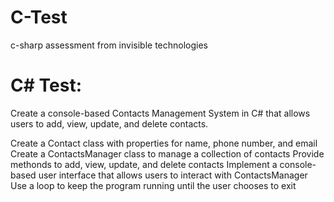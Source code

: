 # C-Test
c-sharp assessment from invisible technologies
# C# Test:
Create a console-based Contacts Management System in C# that allows users to add, view, update, and delete contacts.

Create a Contact class with properties for name, phone number, and email
Create a ContactsManager class to manage a collection of contacts
Provide methonds to add, view, update, and delete contacts
Implement a console-based user interface that allows users to interact with ContactsManager
Use a loop to keep the program running until the user chooses to exit
